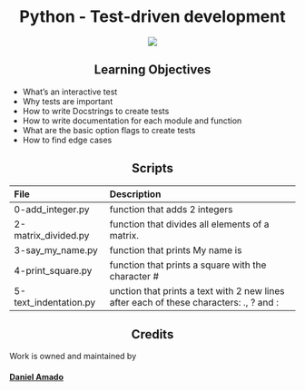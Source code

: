 <h1 align="center">Python - Test-driven development</h1>
<p align="center"><img src="https://s3.amazonaws.com/intranet-projects-files/holbertonschool-higher-level_programming+/246/giphy-4.gif"></p>

<h2 align="center">Learning Objectives</h2>

 - What’s an interactive test
 - Why tests are important
 - How to write Docstrings to create tests
 - How to write documentation for each module and function
 - What are the basic option flags to create tests
 - How to find edge cases


<h2 align="center">Scripts</h2>

| File | Description |
|:-|:-|
| 0-add_integer.py | function that adds 2 integers |
| 2-matrix_divided.py | function that divides all elements of a matrix. |
| 3-say_my_name.py | function that prints My name is <first name> <last name> |
| 4-print_square.py | function that prints a square with the character # |
| 5-text_indentation.py | unction that prints a text with 2 new lines after each of these characters: ., ? and : ||


<h2 align="center">Credits</h2>
Work is owned and maintained by

#### [Daniel Amado](https://twitter.com/DanielFep_am)
